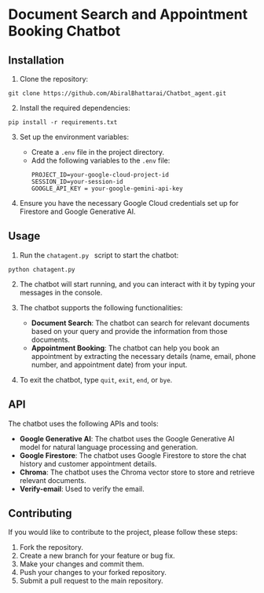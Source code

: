 # Document Search and Appointment Booking Chatbot

## Installation

1. Clone the repository:
```
git clone https://github.com/AbiralBhattarai/Chatbot_agent.git
```

2. Install the required dependencies:
```
pip install -r requirements.txt
```

3. Set up the environment variables:
   - Create a `.env` file in the project directory.
   - Add the following variables to the `.env` file:
     ```
     PROJECT_ID=your-google-cloud-project-id
     SESSION_ID=your-session-id
     GOOGLE_API_KEY = your-google-gemini-api-key
     ```

4. Ensure you have the necessary Google Cloud credentials set up for Firestore and Google Generative AI.

## Usage

1. Run the `chatagent.py ` script to start the chatbot:
```
python chatagent.py
```

2. The chatbot will start running, and you can interact with it by typing your messages in the console.

3. The chatbot supports the following functionalities:
   - **Document Search**: The chatbot can search for relevant documents based on your query and provide the information from those documents.
   - **Appointment Booking**: The chatbot can help you book an appointment by extracting the necessary details (name, email, phone number, and appointment date) from your input.

4. To exit the chatbot, type `quit`, `exit`, `end`, or `bye`.

## API

The chatbot uses the following APIs and tools:

- **Google Generative AI**: The chatbot uses the Google Generative AI model for natural language processing and generation.
- **Google Firestore**: The chatbot uses Google Firestore to store the chat history and customer appointment details.
- **Chroma**: The chatbot uses the Chroma vector store to store and retrieve relevant documents.
- **Verify-email**: Used to verify the email.

## Contributing

If you would like to contribute to the project, please follow these steps:

1. Fork the repository.
2. Create a new branch for your feature or bug fix.
3. Make your changes and commit them.
4. Push your changes to your forked repository.
5. Submit a pull request to the main repository.


